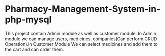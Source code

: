 # Pharmacy-Management-System-in-php-mysql
This project contain Admin module as well as customer module. In Admin module we can manage users, medicines, companies(Can perform CRUD Operation).In Customer Module We can select medicines and add them to the cart and can order them.
